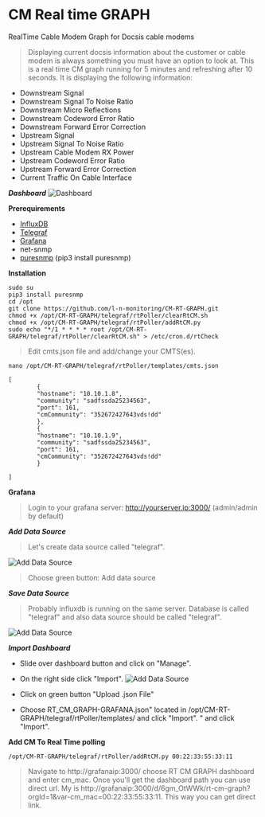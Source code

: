 # CM Real time GRAPH
RealTime Cable Modem Graph for Docsis cable modems

>Displaying current docsis information about the customer or cable modem is always something you must have an option to look at. This is a real time CM graph running for 5 minutes and refreshing after 10 seconds. It is displaying the following information:

- Downstream Signal
- Downstream Signal To Noise Ratio
- Downstream Micro Reflections
- Downstream Codeword Error Ratio
- Downstream Forward Error Correction
- Upstream Signal
- Upstream Signal To Noise Ratio
- Upstream Cable Modem RX Power
- Upstream Codeword Error Ratio
- Upstream Forward Error Correction
- Current Traffic On Cable Interface

***Dashboard***
![Dashboard](https://raw.githubusercontent.com/l-n-monitoring/CM-RT-GRAPH/master/images/screencapture-localhost-3333-d-6gm-OtWWk-rt-cm-graph-2019-05-20-15_58_40.png)

**Prerequirements**
- <a href="https://docs.influxdata.com/influxdb/v1.7/introduction/installation/">InfluxDB</a>
- <a href="https://docs.influxdata.com/telegraf/v1.10/introduction/installation/">Telegraf</a>
- <a href="https://grafana.com/docs/installation/">Grafana</a>
- net-snmp
- <a href="https://pypi.org/project/puresnmp/">puresnmp</a> (pip3 install puresnmp)

**Installation**
```
sudo su
pip3 install puresnmp
cd /opt
git clone https://github.com/l-n-monitoring/CM-RT-GRAPH.git
chmod +x /opt/CM-RT-GRAPH/telegraf/rtPoller/clearRtCM.sh
chmod +x /opt/CM-RT-GRAPH/telegraf/rtPoller/addRtCM.py
sudo echo "*/1 * * * * root /opt/CM-RT-GRAPH/telegraf/rtPoller/clearRtCM.sh" > /etc/cron.d/rtCheck
```
> Edit cmts.json file and add/change your CMTS(es).
```
nano /opt/CM-RT-GRAPH/telegraf/rtPoller/templates/cmts.json
```
```
[
        {
        "hostname": "10.10.1.8",
        "community": "sadfssda25234563",
        "port": 161,
        "cmCommunity": "352672427643vds!dd"
        },
        {
        "hostname": "10.10.1.9",
        "community": "sadfssda25234563",
        "port": 161,
        "cmCommunity": "352672427643vds!dd"
        }

]

```
**Grafana**
> Login to your grafana server: http://yourserver.ip:3000/ (admin/admin by default)

***Add Data Source***
> Let's create data source called "telegraf".

![Add Data Source](https://github.com/l-n-monitoring/CMTS-Monitoring/raw/master/images/create_datasource.jpg)
> Choose green button: Add data source 

***Save Data Source***
> Probably influxdb is running on the same server. Database is called "telegraf" and also data source should be called "telegraf".

![Add Data Source](https://github.com/l-n-monitoring/CMTS-Monitoring/raw/master/images/save_datasource.jpg)

***Import Dashboard***
- Slide over dashboard button and click on "Manage".
- On the right side click "Import".
![Add Data Source](https://github.com/l-n-monitoring/CMTS-Monitoring/raw/master/images/manage_dashboard.jpg)

- Click on green button "Upload .json File"
- Choose RT_CM_GRAPH-GRAFANA.json" located in /opt/CM-RT-GRAPH/telegraf/rtPoller/templates/ and click "Import". " and click "Import".

**Add CM To Real Time polling**
```
/opt/CM-RT-GRAPH/telegraf/rtPoller/addRtCM.py 00:22:33:55:33:11
```
>Navigate to http://grafanaip:3000/ choose RT CM GRAPH dashboard and enter cm_mac. Once you'll get the dashboard path you can use direct url. My is http://grafanaip:3000/d/6gm_OtWWk/rt-cm-graph?orgId=1&var-cm_mac=00:22:33:55:33:11. This way you can get direct link.

